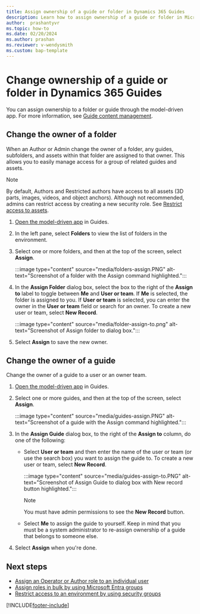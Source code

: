 ```yaml
---
title: Assign ownership of a guide or folder in Dynamics 365 Guides
description: Learn how to assign ownership of a guide or folder in Microsoft Dynamics 365 Guides.
author:  prashantyvr
ms.topic: how-to
ms.date: 02/20/2024
ms.author: prashan
ms.reviewer: v-wendysmith
ms.custom: bap-template
---
```


# Change ownership of a guide or folder in Dynamics 365 Guides

You can assign ownership to a folder or guide through the model-driven app. For more information, see [Guide content management](admin-content-mgmt.md).

## Change the owner of a folder

When an Author or Admin change the owner of a folder, any guides, subfolders, and assets within that folder are assigned to that owner. This allows you to easily manage access for a group of related guides and assets.

> [!NOTE]
> By default, Authors and Restricted authors have access to all assets (3D parts, images, videos, and object anchors). Although not recommended, admins can restrict access by creating a new security role. See [Restrict access to assets](admin-restrict-access-assets.md).

1. [Open the model-driven app](open-model-driven-app.md) in Guides.

1. In the left pane, select **Folders** to view the list of folders in the environment.

1. Select one or more folders, and then at the top of the screen, select **Assign**.

   :::image type="content" source="media/folders-assign.PNG" alt-text="Screenshot of a folder with the Assign command highlighted.":::

1. In the **Assign Folder** dialog box, select the box to the right of the **Assign to** label to toggle between **Me** and **User or team**. If **Me** is selected, the folder is assigned to you. If **User or team** is selected, you can enter the owner in the **User or team** field or search for an owner. To create a new user or team, select **New Record**.

   :::image type="content" source="media/folder-assign-to.png" alt-text="Screenshot of Assign folder to dialog box.":::

1. Select **Assign** to save the new owner.

## Change the owner of a guide

Change the owner of a guide to a user or an owner team.

1. [Open the model-driven app](open-model-driven-app.md) in Guides.

1. Select one or more guides, and then at the top of the screen, select **Assign**.

   :::image type="content" source="media/guides-assign.PNG" alt-text="Screenshot of a guide with the Assign command highlighted.":::

1. In the **Assign Guide** dialog box, to the right of the **Assign to** column, do one of the following:

    - Select **User or team** and then enter the name of the user or team (or use the search box) you want to assign the guide to. To create a new user or team, select **New Record**.

      :::image type="content" source="media/guides-assign-to.PNG" alt-text="Screenshot of Assign Guide to dialog box with New record button highlighted.":::

      > [!NOTE]
      > You must have admin permissions to see the **New Record** button.

    - Select **Me** to assign the guide to yourself. Keep in mind that you must be a system administrator to re-assign ownership of a guide that belongs to someone else.

1. Select **Assign** when you're done.

## Next steps

- [Assign an Operator or Author role to an individual user](assign-role.md)
- [Assign roles in bulk by using Microsoft Entra groups](admin-assign-role-groups.md)
- [Restrict access to an environment by using security groups](admin-security.md)

[!INCLUDE[footer-include](../includes/footer-banner.md)]
